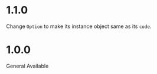 
# 1.1.0

Change `Option` to make its instance object same as its `code`. 

# 1.0.0

General Available